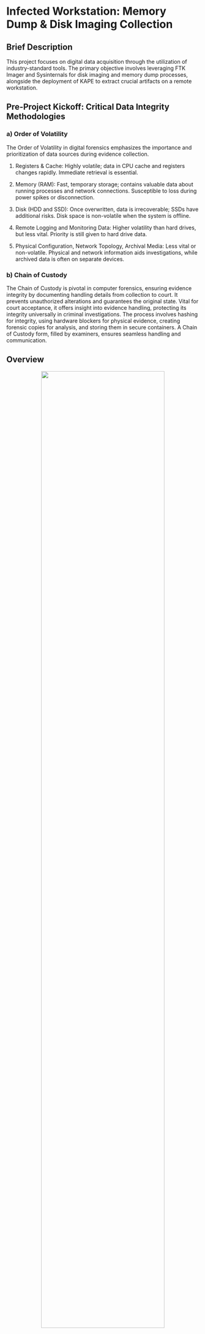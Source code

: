 <h1> Infected Workstation: Memory Dump & Disk Imaging Collection </h1>


<h2>Brief Description</h2>
This project focuses on digital data acquisition through the utilization of industry-standard tools. The primary objective involves leveraging FTK Imager and Sysinternals for disk imaging and memory dump processes, alongside the deployment of KAPE to extract crucial artifacts on a remote workstation. 

<h2>Pre-Project Kickoff: Critical Data Integrity Methodologies </h2>

<h3> <b> a) </b> Order of Volatility</h3>
The Order of Volatility in digital forensics emphasizes the importance and prioritization of data sources during evidence collection.

1. Registers & Cache: Highly volatile; data in CPU cache and registers changes rapidly. Immediate retrieval is essential.

2. Memory (RAM): Fast, temporary storage; contains valuable data about running processes and network connections. Susceptible to loss during power spikes or disconnection.

3. Disk (HDD and SSD): Once overwritten, data is irrecoverable; SSDs have additional risks. Disk space is non-volatile when the system is offline.

4. Remote Logging and Monitoring Data: Higher volatility than hard drives, but less vital. Priority is still given to hard drive data.

5. Physical Configuration, Network Topology, Archival Media: Less vital or non-volatile. Physical and network information aids investigations, while archived data is often on separate devices.

<h3> <b> b) </b> Chain of Custody </h3>

The Chain of Custody is pivotal in computer forensics, ensuring evidence integrity by documenting handling details from collection to court. It prevents unauthorized alterations and guarantees the original state. Vital for court acceptance, it offers insight into evidence handling, protecting its integrity universally in criminal investigations. The process involves hashing for integrity, using hardware blockers for physical evidence, creating forensic copies for analysis, and storing them in secure containers. A Chain of Custody form, filled by examiners, ensures seamless handling and communication.

<h2>Overview</h2>
<p align="center">
<img src="https://imgur.com/guy3Nys.png" height="80%" width="80%">

<h2>Languages and Utilities Used</h2>

- <b>PowerShell</b>
- <b>FTK Imager</b>
- <b>ProcDump - sysinternals</b>
- <b>KAPE</b>

<h2>Project walk-through:</h2>
Collecting Memory Dump: FTK Imager
<br/>
<br/>
Open FTK Imager: Go to File > Capture Memory > Select Destination Path > Capture Memory
<br/>
<br/>
<img src="https://imgur.com/guy3Nys.png" height="80%" width="80%"/>
<br />
<br />
Collecting Memory Dump: ProcDump (Sysinternals) to retrieve memory image of specific process <br/>
<br/>
Change the Directory to where the procdump.exe file resides, use calculator application for example
<br/>
<br/>
<img src="https://imgur.com/Dj1GCrN.png" height="80%" width="80%"/>
<br />
<br />
Misconfigure the VM to allow RDP traffic, create a new NIC network security group, remove existing inbound rules, and add a new inbound rule allowing any protocol
<br />
<br />
<br />
Step 2: Config Environment
<br/>
<br/> Microsoft Defender: 
<br/>
<br/>
<img src="https://i.imgur.com/OnKGVRq.png" height="80%" width="80%" />
<br/>
<br/>
Log Analytics Workspace:  
<br/>
<br/>
<img src="https://i.imgur.com/YP977ZY.png" height="80%" width="80%" />
<br />
<br />
Disable Firewall in VM: 
<br/>
<br/>
<img src="https://i.imgur.com/GyhISce.png" height="80%" width="80%" />
<br />
<br />
Use Host Machine to verify if ICMP packets are reachable using 'ping -t <VM IP address>'.
<br />
<br />
<br />
Step 3: Script Execution 
<br />
<br />
Powershell: 
<br/> 
<br/>
<img src="https://i.imgur.com/D7thSgi.png" height="80%" width="80%" /> 
<br/> 
<br/>
The Powershell script detects failed RDP logins in Windows Security Events, ingesting logs into Log Analytics workspaces, and enriching output with geographical data.
<br />
<br /> 
<br /> 
Step 4: Extract Fields from Custom Log File 
<br/>
<br/>
Run Query:<br/>
<br/>
<img src="https://i.imgur.com/ZD0hxYm.png" height="80%" width="80%"/>
<br />
<br /> 
Results of Failed RDP after 24 Hours:
<br/>
<br/> 
<img src="https://i.imgur.com/qUX0dqS.png" height="80%" width="80%" />
<br />
<br />
<!--
 ```diff
- text in red
+ text in green
! text in orange
# text in gray
@@ text in purple (and bold)@@
```
--!>
